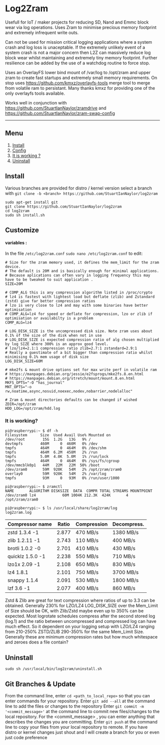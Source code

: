 # Log2Zram

Usefull for IoT / maker projects for reducing SD, Nand and Emmc block wear via log operations.
Uses Zram to minimise precious memory footprint and extremely infrequent write outs.

Can not be used for mission critical logging applications where a system crash and log loss is unaceptable.
If the extremely unlikely event of a system crash is not a major concern then L2Z can massively reduce log block wear whilst maintaining and extremely tiny memory footprint. Further resilience can be added by the use of a watchdog routine to force stop.

Uses an OverlayFS lower bind mount of /var/log to /opt/zram and upper zram to create fast startups and extremely small memory requirements.
On stop uses https://github.com/kmxz/overlayfs-tools merge tool to merge from volatile ram to persistant.
Many thanks kmxz for providing one of the only overlayfs tools available. 

Works well in conjunction with https://github.com/StuartIanNaylor/zramdrive and https://github.com/StuartIanNaylor/zram-swap-config
_____
## Menu
1. [Install](#install)
2. [Config](#config)
3. [It is working ?](#it-is-working)
4. [Uninstall](#uninstall-)

## Install
Various branches are provided for distro / kernel version select a branch with `git clone -b <branch> https://github.com/StuartIanNaylor/log2zram`

    sudo apt-get install git
    git clone https://github.com/StuartIanNaylor/log2zram
    cd log2zram
    sudo sh install.sh
    

## Customize
#### variables :
In the file `/etc/log2zram.conf` `sudo nano /etc/log2zram.conf` to edit:
```
# Size for the zram memory used, it defines the mem_limit for the zram device.
# The default is 20M and is basically enough for minimal applications.
# Because aplications can often vary in logging frequency this may have to be tweaked to suit application .
SIZE=20M

# COMP_ALG this is any compression algorithm listed in /proc/crypto
# lz4 is fastest with lightest load but deflate (zlib) and Zstandard (zstd) give far better compression ratios
# lzo is very close to lz4 and may with some binaries have better optimisation
# COMP_ALG=lz4 for speed or deflate for compression, lzo or zlib if optimisation or availabilty is a problem
COMP_ALG=lz4

# LOG_DISK_SIZE is the uncompressed disk size. Note zram uses about 0.1% of the size of the disk when not in use
# LOG_DISK_SIZE is expected compression ratio of alg chosen multiplied by log SIZE where 300% is an approx good level.
# lzo/lz4=2.1:1 compression ratio zlib=2.7:1 zstandard=2.9:1
# Really a guestimate of a bit bigger than compression ratio whilst minimising 0.1% mem usage of disk size
LOG_DISK_SIZE=60M

# mke2fs & mount drive options set for max write perf in volatile ram
# https://manpages.debian.org/jessie/e2fsprogs/mke2fs.8.en.html
# https://manpages.debian.org/stretch/mount/mount.8.en.html
MKFS_OPTS="-O ^has_journal"
MNT_OPTS="-o rw,noatime,async,nosuid,noexec,nodev,nobarrier,nodelalloc"

# Zram & mount directories defaults can be changed if wished
ZDIR=/opt/zram
HDD_LOG=/opt/zram/hdd.log
```

### It is working?
```
pi@raspberrypi:~ $ df -h
Filesystem      Size  Used Avail Use% Mounted on
/dev/root        15G  1.2G   13G   9% /
devtmpfs        460M     0  460M   0% /dev
tmpfs           464M     0  464M   0% /dev/shm
tmpfs           464M  6.2M  458M   2% /run
tmpfs           5.0M  4.0K  5.0M   1% /run/lock
tmpfs           464M     0  464M   0% /sys/fs/cgroup
/dev/mmcblk0p1   44M   22M   22M  50% /boot
/dev/zram0       59M  920K   54M   2% /opt/zram/zram0
overlay0         59M  920K   54M   2% /var/log
tmpfs            93M     0   93M   0% /run/user/1000
```
```
pi@raspberrypi:~ $ zramctl
NAME       ALGORITHM DISKSIZE  DATA  COMPR TOTAL STREAMS MOUNTPOINT
/dev/zram0 lz4            60M 1004K 212.3K  424K       4 /opt/zram/zram0
```
```
pi@raspberrypi:~ $ ls /usr/local/share/log2zram/log
log2zram.log
```

| Compressor name	     | Ratio	| Compression | Decompress. |
|------------------------|----------|-------------|-------------|
|zstd 1.3.4 -1	         | 2.877	| 470 MB/s	  | 1380 MB/s   |
|zlib 1.2.11 -1	         | 2.743    | 110 MB/s    | 400 MB/s    |
|brotli 1.0.2 -0	     | 2.701	| 410 MB/s	  | 430 MB/s    |
|quicklz 1.5.0 -1	     | 2.238	| 550 MB/s	  | 710 MB/s    |
|lzo1x 2.09 -1	         | 2.108	| 650 MB/s	  | 830 MB/s    |
|lz4 1.8.1	             | 2.101    | 750 MB/s    | 3700 MB/s   |
|snappy 1.1.4	         | 2.091	| 530 MB/s	  | 1800 MB/s   |
|lzf 3.6 -1	             | 2.077	| 400 MB/s	  | 860 MB/s    |

Zstd & Zlib are great for text compression where ratios of up to 3.3 can be obtained. Generally 230% for LZO/LZ4 LOG_DISK_SIZE over the Mem_Limit of Size should be OK, with Zlib/Zstd maybe even up to 350% can be expected.
Most logrotate schedules compress after the second stored log (log.1) and the ratio between uncompressed and compressed log can have much effect. So it dependent on your logging setup with LZO/LZ4 ranging from 210-250% ZSTD/ZLIB 290-350% for the same Mem_Limit Size.
Generally these are minimum compression rates but how much whitespace and zeroes does a file contain? 

## Uninstall
```
sudo sh /usr/local/bin/log2zram/uninstall.sh
```

## Git Branches & Update
From the command line, enter `cd <path_to_local_repo>` so that you can enter commands for your repository.
Enter `git add --all` at the command line to add the files or changes to the repository
Enter `git commit -m '<commit_message>'` at the command line to commit new files/changes to the local repository. For the <commit_message> , you can enter anything that describes the changes you are committing.
Enter `git push`  at the command line to copy your files from your local repository to remote.
If you have distro or kernel changes just shout and I will create a branch for you or even just code preference
